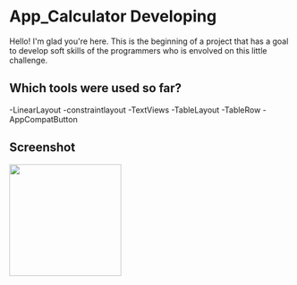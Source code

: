 # App_Calculator Developing

Hello! I'm glad you're here.
This is the beginning of a project that has a goal to develop soft skills of the programmers who is envolved on this little challenge. 

## Which tools were used so far?
-LinearLayout
-constraintlayout
-TextViews
-TableLayout
-TableRow
-AppCompatButton

## Screenshot

<img width="200" src="https://github.com/user-attachments/assets/d1ec024a-929a-4c6d-b733-becaf8f0328b" />
